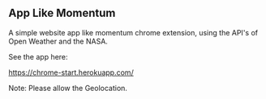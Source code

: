 
## App Like Momentum
A simple website app like momentum chrome extension, using the API's of Open Weather and the NASA.

See the app here:

https://chrome-start.herokuapp.com/

Note: Please allow the Geolocation.
